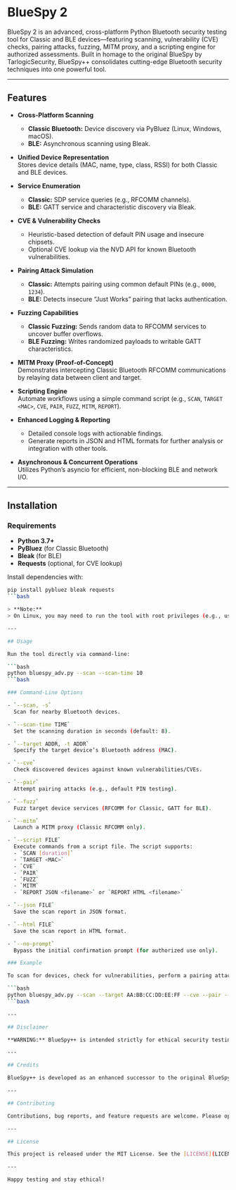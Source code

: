 # BlueSpy 2

BlueSpy 2 is an advanced, cross-platform Python Bluetooth security testing tool for Classic and BLE devices—featuring scanning, vulnerability (CVE) checks, pairing attacks, fuzzing, MITM proxy, and a scripting engine for authorized assessments. Built in homage to the original BlueSpy by TarlogicSecurity, BlueSpy++ consolidates cutting-edge Bluetooth security techniques into one powerful tool.

---

## Features

- **Cross-Platform Scanning**  
  - **Classic Bluetooth:** Device discovery via PyBluez (Linux, Windows, macOS).  
  - **BLE:** Asynchronous scanning using Bleak.

- **Unified Device Representation**  
  Stores device details (MAC, name, type, class, RSSI) for both Classic and BLE devices.

- **Service Enumeration**  
  - **Classic:** SDP service queries (e.g., RFCOMM channels).  
  - **BLE:** GATT service and characteristic discovery via Bleak.

- **CVE & Vulnerability Checks**  
  - Heuristic-based detection of default PIN usage and insecure chipsets.  
  - Optional CVE lookup via the NVD API for known Bluetooth vulnerabilities.

- **Pairing Attack Simulation**  
  - **Classic:** Attempts pairing using common default PINs (e.g., `0000`, `1234`).  
  - **BLE:** Detects insecure “Just Works” pairing that lacks authentication.

- **Fuzzing Capabilities**  
  - **Classic Fuzzing:** Sends random data to RFCOMM services to uncover buffer overflows.  
  - **BLE Fuzzing:** Writes randomized payloads to writable GATT characteristics.

- **MITM Proxy (Proof-of-Concept)**  
  Demonstrates intercepting Classic Bluetooth RFCOMM communications by relaying data between client and target.

- **Scripting Engine**  
  Automate workflows using a simple command script (e.g., `SCAN`, `TARGET <MAC>`, `CVE`, `PAIR`, `FUZZ`, `MITM`, `REPORT`).

- **Enhanced Logging & Reporting**  
  - Detailed console logs with actionable findings.  
  - Generate reports in JSON and HTML formats for further analysis or integration with other tools.

- **Asynchronous & Concurrent Operations**  
  Utilizes Python’s asyncio for efficient, non-blocking BLE and network I/O.

---

## Installation

### Requirements

- **Python 3.7+**
- **PyBluez** (for Classic Bluetooth)
- **Bleak** (for BLE)
- **Requests** (optional, for CVE lookup)

Install dependencies with:

```bash
pip install pybluez bleak requests
```bash

> **Note:**  
> On Linux, you may need to run the tool with root privileges (e.g., using `sudo`) and ensure that BlueZ is installed and the Bluetooth service is running.

---

## Usage

Run the tool directly via command-line:

```bash
python bluespy_adv.py --scan --scan-time 10
```bash

### Command-Line Options

- `--scan, -s`  
  Scan for nearby Bluetooth devices.

- `--scan-time TIME`  
  Set the scanning duration in seconds (default: 8).

- `--target ADDR, -t ADDR`  
  Specify the target device’s Bluetooth address (MAC).

- `--cve`  
  Check discovered devices against known vulnerabilities/CVEs.

- `--pair`  
  Attempt pairing attacks (e.g., default PIN testing).

- `--fuzz`  
  Fuzz target device services (RFCOMM for Classic, GATT for BLE).

- `--mitm`  
  Launch a MITM proxy (Classic RFCOMM only).

- `--script FILE`  
  Execute commands from a script file. The script supports:
  - `SCAN [duration]`
  - `TARGET <MAC>`
  - `CVE`
  - `PAIR`
  - `FUZZ`
  - `MITM`
  - `REPORT JSON <filename>` or `REPORT HTML <filename>`

- `--json FILE`  
  Save the scan report in JSON format.

- `--html FILE`  
  Save the scan report in HTML format.

- `--no-prompt`  
  Bypass the initial confirmation prompt (for authorized use only).

### Example

To scan for devices, check for vulnerabilities, perform a pairing attack, fuzz the target, and save a JSON report:

```bash
python bluespy_adv.py --scan --target AA:BB:CC:DD:EE:FF --cve --pair --fuzz --json report.json
```bash

---

## Disclaimer

**WARNING:** BlueSpy++ is intended strictly for ethical security testing and research on devices you own or have explicit permission to test. Unauthorized scanning, pairing, fuzzing, or MITM activities are illegal and unethical. Use this tool responsibly. The authors assume no liability for misuse.

---

## Credits

BlueSpy++ is developed as an enhanced successor to the original BlueSpy project by [TarlogicSecurity](https://github.com/TarlogicSecurity). We pay homage to the original creators and the vibrant community advancing Bluetooth security research.

---

## Contributing

Contributions, bug reports, and feature requests are welcome. Please open an issue or submit a pull request with detailed explanations. Ensure all contributions comply with ethical guidelines and legal standards.

---

## License

This project is released under the MIT License. See the [LICENSE](LICENSE) file for details.

---

Happy testing and stay ethical!

